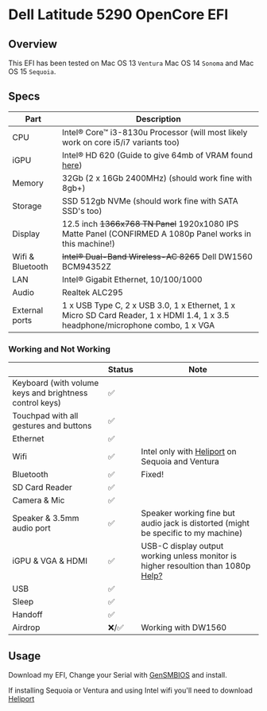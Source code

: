 
# Dell Latitude 5290 OpenCore EFI
## Overview

This EFI has been tested on Mac OS 13 `Ventura` Mac OS 14 `Sonoma` and Mac OS 15 `Sequoia`.


## Specs

| Part             | Description                                                                                                    |
| ---------------- | -------------------------------------------------------------------------------------------------------------- |
| CPU              | Intel® Core™ i3-8130u Processor (will most likely work on core i5/i7 variants too)                             |
| iGPU             | Intel® HD 620     (Guide to give 64mb of VRAM found [here](https://github.com/lukeshondas/Dell-Latitude-5290-Opencore/blob/main/Update%20bios%20to%2064MB.md))  |
| Memory           | 32Gb (2 x 16Gb 2400MHz) (should work fine with 8gb+)                                                           |
| Storage          | SSD 512gb NVMe (should work fine with SATA SSD's too)                                                          |
| Display          | 12.5 inch <s>1366x768 TN Panel</s> 1920x1080 IPS Matte Panel (CONFIRMED A 1080p Panel works in this machine!)     |
| Wifi & Bluetooth | <s>Intel® Dual-Band Wireless-AC 8265</s> Dell DW1560 BCM94352Z                                                                              |
| LAN              | Intel® Gigabit Ethernet, 10/100/1000                                                                           |
| Audio            | Realtek ALC295                                                                                                 |
| External ports   | 1 x USB Type C, 2 x USB 3.0, 1 x Ethernet, 1 x Micro SD Card Reader, 1 x HDMI 1.4, 1 x 3.5 headphone/microphone combo, 1 x VGA |

### Working and Not Working

|                                                   | Status | Note                              |
| ------------------------------------------------- | ------ | ----------------------------------|
| Keyboard (with volume keys and brightness control keys) | ✅     |                                   |
| Touchpad with all gestures and buttons            | ✅     |                                   |
| Ethernet                                          | ✅     |                                   |
| Wifi                                              | ✅     |Intel only with [Heliport](https://github.com/OpenIntelWireless/HeliPort) on Sequoia and Ventura|
| Bluetooth                                         | ✅     |Fixed!                             |
| SD Card Reader                                    | ✅     |                                   |
| Camera & Mic                                      | ✅     |                                   |
| Speaker & 3.5mm audio port                        | ✅     |Speaker working fine but audio jack is distorted (might be specific to my machine) |
| iGPU & VGA & HDMI                                 | ✅     |USB-C display output working unless monitor is higher resoultion than 1080p [Help?](https://www.reddit.com/r/hackintosh/comments/1fkvzgb/needing_help_with_a_weird_gpu_issue_i_just_cannot/)|
| USB                                               | ✅     |                                   |
| Sleep                                             | ✅     |                                   |
| Handoff                                           | ✅     |                                   |
| Airdrop                                           | ❌/✅  |Working with DW1560                |


## Usage

Download my EFI, Change your Serial with [GenSMBIOS](https://github.com/corpnewt/GenSMBIOS) and install.

If installing Sequoia or Ventura and using Intel wifi you'll need to download [Heliport](https://github.com/OpenIntelWireless/HeliPort)
